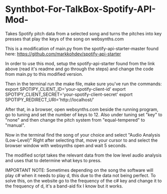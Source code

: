 # Synthbot-For-TalkBox-Spotify-API-Mod-
Takes Spotify pitch data from a selected song and turns the pitches into key presses that play the keys of the song on websynths.com

This is a modification of main.py from the spotify-api-starter-master found here: https://github.com/markkohdev/spotify-api-starter

In order to use this mod, setup the spotify-api-starter found from the link above (read it's readme and go through the steps) and change the code from main.py to this modified version.

Then in the terminal run the make file, make sure you've run the commands: 
export SPOTIPY_CLIENT_ID='your-spotify-client-id'
export SPOTIPY_CLIENT_SECRET='your-spotify-client-secret' 
export SPOTIPY_REDIRECT_URI='http://localhost/' 

After that, in a browser, open websynths.com beside the running program, go to tuning and set the number of keys to 12.
Also under tuning set "key" to "none" and then change the pitch system from "equal-tempered" to "manual".

Now in the terminal find the song of your choice and select "Audio Analysis (Low-Level)"
Right after selecting that, move your cursor to and select the browser window with websynths open and wait 5 seconds.

The modified script takes the relevant data from the low level audio analysis and uses that to determine what keys to press.

IMPORTANT NOTE: Sometimes depending on the song the software will play c# when it needs to play d, this due to the data not being perfect.
To solve this, on the website go to the frequency of the c# key and change it to the frequency of d, it's a band-aid fix I know but it works.
